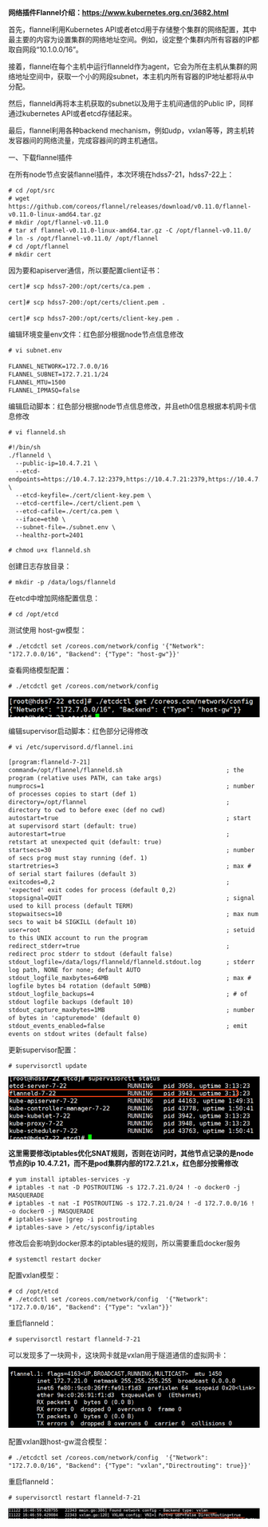 **网络插件Flannel介绍：https://www.kubernetes.org.cn/3682.html**

首先，flannel利用Kubernetes API或者etcd用于存储整个集群的网络配置，其中最主要的内容为设置集群的网络地址空间。例如，设定整个集群内所有容器的IP都取自网段“10.1.0.0/16”。

接着，flannel在每个主机中运行flanneld作为agent，它会为所在主机从集群的网络地址空间中，获取一个小的网段subnet，本主机内所有容器的IP地址都将从中分配。

然后，flanneld再将本主机获取的subnet以及用于主机间通信的Public IP，同样通过kubernetes API或者etcd存储起来。

最后，flannel利用各种backend mechanism，例如udp，vxlan等等，跨主机转发容器间的网络流量，完成容器间的跨主机通信。

 

一、下载flannel插件

在所有node节点安装flannel插件，本次环境在hdss7-21，hdss7-22上：

```
# cd /opt/src
# wget https://github.com/coreos/flannel/releases/download/v0.11.0/flannel-v0.11.0-linux-amd64.tar.gz
# mkdir /opt/flannel-v0.11.0
# tar xf flannel-v0.11.0-linux-amd64.tar.gz -C /opt/flannel-v0.11.0/
# ln -s /opt/flannel-v0.11.0/ /opt/flannel
# cd /opt/flannel
# mkdir cert
```

因为要和apiserver通信，所以要配置client证书：

```
cert]# scp hdss7-200:/opt/certs/ca.pem . 

cert]# scp hdss7-200:/opt/certs/client.pem .

cert]# scp hdss7-200:/opt/certs/client-key.pem .
```

编辑环境变量env文件：红色部分根据node节点信息修改



```
# vi subnet.env

FLANNEL_NETWORK=172.7.0.0/16
FLANNEL_SUBNET=172.7.21.1/24
FLANNEL_MTU=1500
FLANNEL_IPMASQ=false
```



编辑启动脚本：红色部分根据node节点信息修改，并且eth0信息根据本机网卡信息修改

```
# vi flanneld.sh 
```



```
#!/bin/sh
./flanneld \
  --public-ip=10.4.7.21 \
  --etcd-endpoints=https://10.4.7.12:2379,https://10.4.7.21:2379,https://10.4.7.22:2379 \
  --etcd-keyfile=./cert/client-key.pem \
  --etcd-certfile=./cert/client.pem \
  --etcd-cafile=./cert/ca.pem \
  --iface=eth0 \
  --subnet-file=./subnet.env \
  --healthz-port=2401
```



```
# chmod u+x flanneld.sh
```

创建日志存放目录：

```
# mkdir -p /data/logs/flanneld
```

在etcd中增加网络配置信息：

```
# cd /opt/etcd
```

测试使用 host-gw模型：

```
# ./etcdctl set /coreos.com/network/config '{"Network": "172.7.0.0/16", "Backend": {"Type": "host-gw"}}'
```

查看网络模型配置：

```
# ./etcdctl get /coreos.com/network/config
```

![img](kubernetes%E8%BF%9B%E9%98%B6%EF%BC%88%E4%BA%8C%EF%BC%89%E6%A0%B8%E5%BF%83%E7%BD%91%E7%BB%9C%E6%8F%92%E4%BB%B6Flannel.assets/1034759-20191121200002239-1697140830.png)

 

 

编辑supervisor启动脚本：红色部分记得修改

```
# vi /etc/supervisord.d/flannel.ini
```



```
[program:flanneld-7-21]
command=/opt/flannel/flanneld.sh                             ; the program (relative uses PATH, can take args)
numprocs=1                                                   ; number of processes copies to start (def 1)
directory=/opt/flannel                                       ; directory to cwd to before exec (def no cwd)
autostart=true                                               ; start at supervisord start (default: true)
autorestart=true                                             ; retstart at unexpected quit (default: true)
startsecs=30                                                 ; number of secs prog must stay running (def. 1)
startretries=3                                               ; max # of serial start failures (default 3)
exitcodes=0,2                                                ; 'expected' exit codes for process (default 0,2)
stopsignal=QUIT                                              ; signal used to kill process (default TERM)
stopwaitsecs=10                                              ; max num secs to wait b4 SIGKILL (default 10)
user=root                                                    ; setuid to this UNIX account to run the program
redirect_stderr=true                                         ; redirect proc stderr to stdout (default false)
stdout_logfile=/data/logs/flanneld/flanneld.stdout.log       ; stderr log path, NONE for none; default AUTO
stdout_logfile_maxbytes=64MB                                 ; max # logfile bytes b4 rotation (default 50MB)
stdout_logfile_backups=4                                     ; # of stdout logfile backups (default 10)
stdout_capture_maxbytes=1MB                                  ; number of bytes in 'capturemode' (default 0)
stdout_events_enabled=false                                  ; emit events on stdout writes (default false)
```



更新supervisor配置：

```
# supervisorctl update
```

![img](kubernetes%E8%BF%9B%E9%98%B6%EF%BC%88%E4%BA%8C%EF%BC%89%E6%A0%B8%E5%BF%83%E7%BD%91%E7%BB%9C%E6%8F%92%E4%BB%B6Flannel.assets/1034759-20191121200204515-28730350.png)

 

 

**这里需要修改iptables优化SNAT规则，否则在访问时，其他节点记录的是node节点的ip 10.4.7.21，而不是pod集群内部的172.7.21.x，红色部分按需修改**

```
# yum install iptables-services -y
# iptables -t nat -D POSTROUTING -s 172.7.21.0/24 ! -o docker0 -j MASQUERADE
# iptables -t nat -I POSTROUTING -s 172.7.21.0/24 ! -d 172.7.0.0/16 ! -o docker0 -j MASQUERADE
# iptables-save |grep -i postrouting
# iptables-save > /etc/sysconfig/iptables
```

修改后会影响到docker原本的iptables链的规则，所以需要重启docker服务

```
# systemctl restart docker
```

 

配置vxlan模型：

```
# cd /opt/etcd
# ./etcdctl set /coreos.com/network/config  '{"Network": "172.7.0.0/16", "Backend": {"Type": "vxlan"}}'
```

重启flanneld：

```
# supervisorctl restart flanneld-7-21
```

可以发现多了一块网卡，这块网卡就是vxlan用于隧道通信的虚拟网卡：

![img](kubernetes%E8%BF%9B%E9%98%B6%EF%BC%88%E4%BA%8C%EF%BC%89%E6%A0%B8%E5%BF%83%E7%BD%91%E7%BB%9C%E6%8F%92%E4%BB%B6Flannel.assets/1034759-20191122171159049-940681065.png)



配置vxlan跟host-gw混合模型：

```
# ./etcdctl set /coreos.com/network/config  '{"Network": "172.7.0.0/16", "Backend": {"Type": "vxlan","Directrouting": true}}'
```

重启flanneld：

```
# supervisorctl restart flanneld-7-21
```

![img](kubernetes%E8%BF%9B%E9%98%B6%EF%BC%88%E4%BA%8C%EF%BC%89%E6%A0%B8%E5%BF%83%E7%BD%91%E7%BB%9C%E6%8F%92%E4%BB%B6Flannel.assets/1034759-20191122164953811-143530436.png)

 